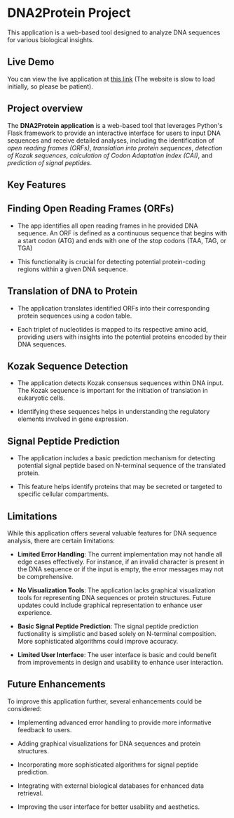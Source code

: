 # DNA2Protein Project

This application is a web-based tool designed to analyze DNA sequences for various biological insights.

## Live Demo

You can view the live application at [this link](https://dna2protein.onrender.com/  ) (The website is slow to load initially, so please be patient).

## Project overview

The **DNA2Protein application** is a web-based tool that leverages Python's Flask framework to provide an interactive interface for users to input DNA sequences and receive detailed analyses, including the identification of *open reading frames (ORFs)*, *translation into protein sequences*, *detection of Kozak sequences*, *calculation of Codon Adaptation Index (CAI)*, and *prediction of signal peptides*.


## Key Features

## Finding Open Reading Frames (ORFs)

- The app identifies all open reading frames in he provided DNA sequence. An ORF is defined as a continuous sequence that begins with a start codon (ATG) and ends with one of the stop codons (TAA, TAG, or TGA)

- This functionality is crucial for detecting potential protein-coding regions within a given DNA sequence.

## Translation of DNA to Protein

- The application translates identified ORFs into their corresponding protein sequences using a codon table.

- Each triplet of nucleotides is mapped to its respective amino acid, providing users with insights into the potential proteins encoded by their DNA sequences.

## Kozak Sequence Detection

- The application detects Kozak consensus sequences within DNA input. The Kozak sequence is important for the initiation of translation in eukaryotic cells.

- Identifying these sequences helps in understanding the regulatory elements involved in gene expression.

## Signal Peptide Prediction

- The application includes a basic prediction mechanism for detecting potential signal peptide based on N-terminal sequence of the translated protein.

- This feature helps identify proteins that may be secreted or targeted to specific cellular compartments.

## Limitations

While this application offers several valuable features for DNA sequence analysis, there are certain limitations:

- **Limited Error Handling**: The current implementation may not handle all edge cases effectively. For instance, if an invalid character is present in the DNA sequence or if the input is empty, the error messages may not be comprehensive.

- **No Visualization Tools**: The application lacks graphical visualization tools for representing DNA sequences or protein structures. Future updates could include graphical representation to enhance user experience.

- **Basic Signal Peptide Prediction**: The signal peptide prediction fuctionality is simplistic and based solely on N-terminal composition. More sophisticated algorithms could improve accuracy.

- **Limited User Interface**: The user interface is basic and could benefit from improvements in design and usability to enhance user interaction.

## Future Enhancements

To improve this application further, several enhancements could be considered:
- Implementing advanced error handling to provide more informative feedback to users.

- Adding graphical visualizations for DNA sequences and protein structures.

- Incorporating more sophisticated algorithms for signal peptide prediction.

- Integrating with external biological databases for enhanced data retrieval.

- Improving the user interface for better usability and aesthetics.